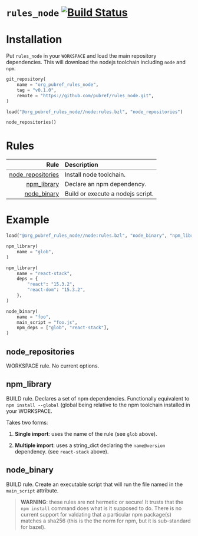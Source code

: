 # `rules_node` [![Build Status](https://travis-ci.org/pubref/rules_node.svg?branch=master)](https://travis-ci.org/pubref/rules_node)

# Installation

Put `rules_node` in your `WORKSPACE` and load the main repository
dependencies.  This will download the nodejs toolchain including
`node` and `npm`.

```python
git_repository(
    name = "org_pubref_rules_node",
    tag = "v0.1.0",
    remote = "https://github.com/pubref/rules_node.git",
)

load("@org_pubref_rules_node//node:rules.bzl", "node_repositories")

node_repositories()
```

# Rules

| Rule | Description |
| ---: | :---------- |
| [node_repositories](#node_repositories) | Install node toolchain. |
| [npm_library](#npm_library) | Declare an npm dependency. |
| [node_binary](#node_binary) | Build or execute a nodejs script. |

# Example

```python
load("@org_pubref_rules_node//node:rules.bzl", "node_binary", "npm_library")

npm_library(
    name = "glob",
)

npm_library(
    name = "react-stack",
    deps = {
        "react": "15.3.2",
        "react-dom": "15.3.2",
    },
)

node_binary(
    name = "foo",
    main_script = "foo.js",
    npm_deps = ["glob", "react-stack"],
)
```

## node_repositories

WORKSPACE rule.  No current options.

## npm_library

BUILD rule.  Declares a set of npm dependencies.  Functionally
equivalent to `npm install --global` (global being relative to the npm
toolchain installed in your WORKSPACE.

Takes two forms:

1. **Single import**: uses the name of the rule (see `glob` above).

1. **Multiple import**: uses a string_dict declaring the
   `name@version` dependency. (see `react-stack` above).

## node_binary

BUILD rule.  Create an executable script that will run the file named
in the `main_script` attribute.


> **WARNING**: these rules are not hermetic or secure!  It trusts that
> the `npm install` command does what is it supposed to do.  There is
> no current support for valdating that a particular npm package(s)
> matches a sha256 (this is the the norm for npm, but it is
> sub-standard for bazel).
